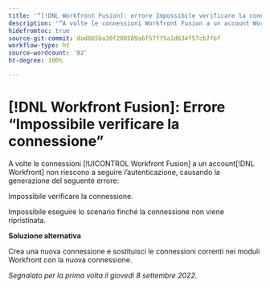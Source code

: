 ```yaml
---
title: '“[!DNL Workfront Fusion]: errore Impossibile verificare la connessione”'
description: '“A volte le connessioni Workfront Fusion a un account Workfront non riescono eseguire l’autenticazione, generando il seguente errore in determinate situazioni: Impossibile verificare la connessione.”'
hidefromtoc: true
source-git-commit: dad865ba30f208589a6f57ff5a1d634f57cb7fbf
workflow-type: ht
source-wordcount: '82'
ht-degree: 100%

---
```



# [!DNL Workfront Fusion]: Errore “Impossibile verificare la connessione”

A volte le connessioni [!UICONTROL Workfront Fusion] a un account[!DNL Workfront] non riescono a seguire l’autenticazione, causando la generazione del seguente errore:

Impossibile verificare la connessione.

Impossibile eseguire lo scenario finché la connessione non viene ripristinata.

**Soluzione alternativa**

Crea una nuova connessione e sostituisci le connessioni correnti nei moduli Workfront con la nuova connessione.

_Segnalato per la prima volta il giovedì 8 settembre 2022._

